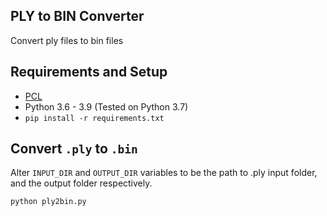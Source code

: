 ## PLY to BIN Converter

Convert ply files to bin files

## Requirements and Setup

- [PCL](https://pointclouds.org/downloads/)
- Python 3.6 - 3.9 (Tested on Python 3.7)
- ```pip install -r requirements.txt```

## Convert `.ply` to `.bin`

Alter ```INPUT_DIR``` and ```OUTPUT_DIR``` variables to be the path to .ply input folder, and the output folder respectively.

```bash
python ply2bin.py 
```